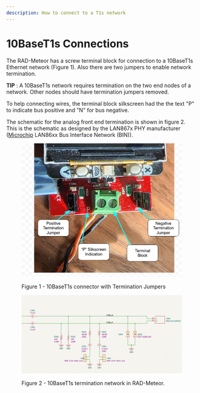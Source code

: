 ```yaml
---
description: How to connect to a T1s network
---
```


# 10BaseT1s Connections

The RAD-Meteor has a screw terminal block for connection to a 10BaseT1s Ethernet network (Figure 1). Also there are two jumpers to enable network termination.&#x20;

**TIP** : A 10BaseT1s network requires termination on the two end nodes of a network. Other nodes should have termination jumpers removed.

To help connecting wires, the terminal block silkscreen had the the text "P" to indicate bus positive and "N" for bus negative.

The schematic for the analog front end termination is shown in figure 2. This is the schematic as designed by the LAN867x PHY manufacturer ([Microchip](https://www.microchip.com) LAN86xx Bus Interface Network (BIN)).

<figure><img src=".gitbook/assets/T1s Connections.png" alt=""><figcaption><p>Figure 1 - 10BaseT1s connector with Termination Jumpers</p></figcaption></figure>

<figure><img src=".gitbook/assets/RAD-MeteorPHY.png" alt=""><figcaption><p>Figure 2 - 10BaseT1s termination network in RAD-Meteor.</p></figcaption></figure>
